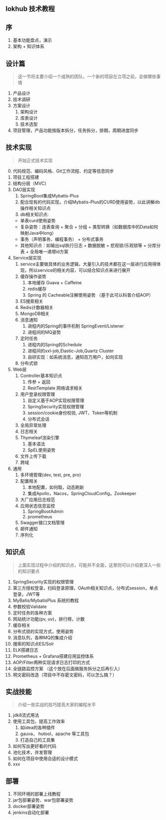 lokhub 技术教程
---

## 序

1. 基本功能盘点，演示
2. 架构 + 知识体系

## 设计篇
> 这一节将主要介绍一个成熟的团队，一个新的项目在立项之前，会做哪些事情

1. 产品设计
2. 技术调研
3. 方案设计
   1. 架构设计
   2. 库表设计
   3. 技术选型
4. 项目管理，产品功能按版本拆分，任务拆分，排期，周期进度同步

## 技术实现
> 开始正式技术实现

0. 代码规范、编码风格、Git工作流程、约定等信息同步
1. 项目工程搭建
2. 结构分层（MVC）
3. DAO层实现
   1. SpringBoot集成Mybatis-Plus
   2. 配合现有的代码实现，介绍Mybatis-Plus的CURD使用姿势，以此讲解db操作相关知识点
   3. db相关知识点: 
    - 单表curd使用姿势
    - 复杂姿势：连表查询 + 聚合 + 分组 + 类型转换（如数据库中的Data如何映射Java中long）
    - 事务（声明事务、编程事务） + 分布式事务
    - 其他知识点：如输出sql执行日志 + 数据脱敏 + 悲观锁/乐观锁等 + 分库分表 + 全局唯一递增id方案
4. Service层实现
   1. service主要做具体的业务逻辑，大量引入的技术都在这一层进行应用得体现，所以service的相关内容，可以结合知识点来进行展开
   2. 缓存操作姿势
      1. 本地缓存 Guava + Caffeine 
      2. redis缓存
      3. Spring 的 Cacheable注解使用姿势 （基于此可以科普介绍AOP）
   3. ES搜索相关
   4. Redis计数器相关
   5. MongoDB相关
   6. 消息通知
      1. 进程内的Spring的事件机制 SpringEvent/Listener
      2. 进程间的MQ姿势
   7. 定时任务
      1. 进程内的Spring的Schedule
      2. 进程间的xxl-job,Elastic-Job,Quartz Cluster
      3. 自研实现：如系统消息，通知百万用户，如何实现
   8. 分布式锁
5. Web层
   1. Controller基本知识点
      1. 传参 + 返回
      2. RestTemplate 网络请求相关
   2. 用户登录权限管理
      1. 自定义基于AOP实现权限管理
      2. SpringSecurity实现权限管理
      3. session/cookie身份校验, JWT、Token等机制
      4. 分布式会话
   3. 全局异常处理
   4. 日志相关
   5. Thymeleaf渲染引擎
      1. 基本语法
      2. SpEL使用姿势
   6. 文件上传下载
   7. 跨域
6. 通用
   1. 多环境管理(dev, test, pre, pro)
   2. 配置相关
      1. 本地配置，如何取，动态刷新
      2. 集成Apollo，Nacos，SpringCloudConfig，Zookeeper
   3. 大厂应用日志规范
   4. 应用状态信息监控
      1. SpringBootAdmin
      2. prometheus
   5. Swagger接口文档管理
   6. 邮件通知
   7. 序列化

## 知识点
> 上面实现过程中介绍的知识点，可能并不全面，这里则可以介绍更深入一些的知识要点

1. SpringSecurity实现的权限管理
2. 第三方授权登录，扫码登录原理，OAuth相关知识点，分布式session，单点登录，JWT等
3. MyBatis/MybatisPlus 系统的教程
4. 参数校验Validate
5. 定时任务的各种方案
6. 网站统计功能(pv, uv)，排行榜，计数
7. 缓存相关
8. 分布式锁的实现方式，使用姿势
9. 消息队列，各种MQ的集成介绍
10. 搜索的知识点ES/Solr
11. ELK搭建日志
12. Prometheus + Grafana搭建应用监控体系
13. AOP/Filter两种实现请求日志打印的方式
14. 全链路监控方案 （这个放在后面做服务拆分之后再引入）
15. 明文密码改造（项目中不存密文密码，可以怎么搞？）

## 实战技能
> 介绍一些实战的技巧提高大家的编程水平

1. jdk8流式用法
2. 使用工具包，提高工作效率
   1. 如idea的各种插件
   2. gauva， hutool，apache 等工具包
   3. 打造自己的工具集
3. 如何写出更好看的代码
4. 池化技术，并发管理
5. 如何在项目中使用合适的设计模式
6. xxx

## 部署

1. 不同环境的部署上线教程
2. jar包部署姿势、war包部署姿势
3. docker部署姿势
4. jenkins自动化部署
